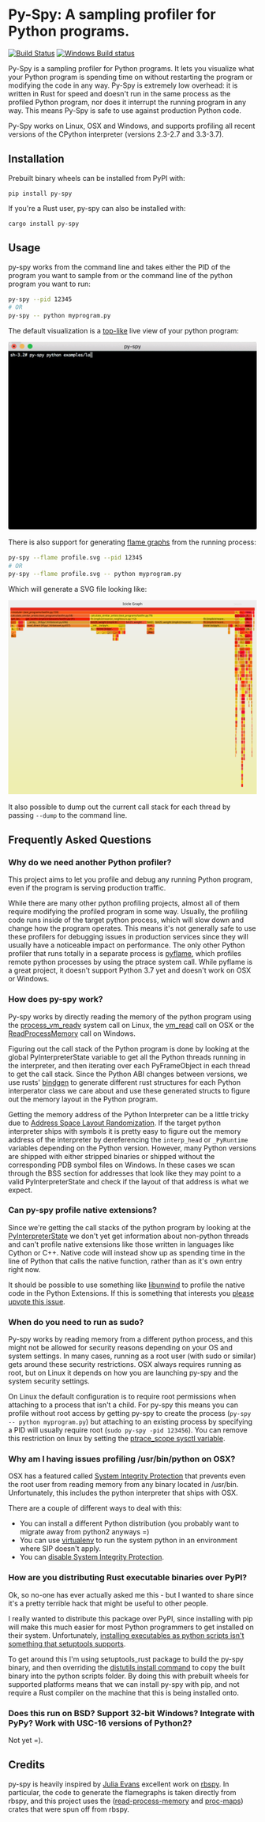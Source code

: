 Py-Spy: A sampling profiler for Python programs.
=====
[![Build Status](https://travis-ci.org/benfred/py-spy.svg?branch=master)](https://travis-ci.org/benfred/py-spy)
[![Windows Build status](https://ci.appveyor.com/api/projects/status/x0jwd5ygaybsa0md?svg=true)](https://ci.appveyor.com/project/benfred/py-spy)

Py-Spy is a sampling profiler for Python programs. It lets you visualize what your Python
program is spending time on without restarting the program or modifying the code in any way.
Py-Spy is extremely low overhead: it is written in Rust for speed and doesn't run
in the same process as the profiled Python program, nor does it interrupt the running program
in any way. This means Py-Spy is safe to use against production Python code.

Py-Spy works on Linux, OSX and Windows, and supports profiling all recent versions of the CPython
interpreter (versions 2.3-2.7 and 3.3-3.7).

## Installation

Prebuilt binary wheels can be installed from PyPI with:

```
pip install py-spy
```

If you're a Rust user, py-spy can also be installed with:

```
cargo install py-spy
```

## Usage

py-spy works from the command line and takes either the PID of the program you want to sample from or the command line of the python program you want to run:

``` bash
py-spy --pid 12345
# OR
py-spy -- python myprogram.py
```

The default visualization is a [top-like](https://linux.die.net/man/1/top) live view of your python program:

![console viewer demo](./images/console_viewer.gif)

There is also support for generating [flame graphs](http://www.brendangregg.com/flamegraphs.html) from the running process:

``` bash
py-spy --flame profile.svg --pid 12345
# OR
py-spy --flame profile.svg -- python myprogram.py
```

Which will generate a SVG file looking like:

![flame graph](./images/flamegraph.svg)

It also possible to dump out the current call stack for each thread by passing ```--dump``` to the command line.

## Frequently Asked Questions

### Why do we need another Python profiler?

This project aims to let you profile and debug any running Python program, even if the program is
serving production traffic.

While there are many other python profiling projects, almost all of them require modifying
the profiled program in some way. Usually, the profiling code runs inside of the target python process,
which will slow down and change how the program operates. This means it's not generally safe
to use these profilers for debugging issues in production services since they will usually have
a noticeable impact on performance. The only other Python profiler
that runs totally in a separate process is [pyflame](https://github.com/uber/pyflame), which profiles
 remote python processes by using the ptrace system call. While pyflame is a great project,
 it doesn't support Python 3.7 yet and doesn't work on OSX or Windows.

### How does py-spy work?

Py-spy works by directly reading the memory of the python program using the
[process_vm_readv](http://man7.org/linux/man-pages/man2/process_vm_readv.2.html) system call on Linux,
the [vm_read](https://developer.apple.com/documentation/kernel/1585350-vm_read?language=objc) call on OSX
or the [ReadProcessMemory](https://msdn.microsoft.com/en-us/library/windows/desktop/ms680553(v=vs.85).aspx) call
on Windows.

Figuring out the call stack of the Python program is done by looking at the global PyInterpreterState variable
 to get all the Python threads running in the interpreter, and then iterating over each PyFrameObject in each thread
 to get the call stack. Since the Python ABI changes between versions, we use rusts' [bindgen](https://github.com/rust-lang-nursery/rust-bindgen) to generate different rust structures for each Python interperator
 class we care about and use these generated structs to figure out the memory layout in the Python program.

Getting the memory address of the Python Interpreter can be a little tricky due to [Address Space Layout Randomization](https://en.wikipedia.org/wiki/Address_space_layout_randomization). If the target python interpreter ships
with symbols it is pretty easy to figure out the memory address of the interpreter by dereferencing the
```interp_head```  or ```_PyRuntime``` variables depending on the Python version. However, many Python
versions are shipped with either stripped binaries or shipped without the corresponding PDB symbol files on Windows. In
these cases we scan through the BSS section for addresses that look like they may point to a valid PyInterpreterState
and check if the layout of that address is what we expect.


### Can py-spy profile native extensions?

Since we're getting the call stacks of the python
program by looking at the
[PyInterpreterState](https://docs.python.org/3/c-api/init.html#c.PyInterpreterState) we don't yet
get information about non-python threads and can't profile native extensions like those written in languages
like Cython or C++. Native code will instead show up as spending time in the line of Python that calls the native function,
rather than as it's own entry right now.

It should be possible to use something like [libunwind](https://www.nongnu.org/libunwind/) to profile the
native code in the Python Extensions. If this is something that interests you [please upvote this issue](https://github.com/benfred/py-spy/issues/2).


### When do you need to run as sudo?

Py-spy works by reading memory from a different python process, and this might not be allowed for security reasons depending on
your OS and system settings. In many cases, running as a root user (with sudo or similar) gets around these security restrictions.
OSX always requires running as root, but on Linux it depends on how you are launching py-spy and the system
security settings.

On Linux the default configuration is to require root permissions when attaching to a process that isn't a child.
For py-spy this means you can profile without root access by getting py-spy to create the process (```py-spy -- python myprogram.py```) but attaching to an existing process by specifying a PID will usually require root (```sudo py-spy -pid 123456```).
You can remove this restriction on linux by setting the [ptrace_scope sysctl variable](https://wiki.ubuntu.com/SecurityTeam/Roadmap/KernelHardening#ptrace_Protection).

<!--
### Running py-spy in Docker
TODO: talk about profiling programs in docker containers, can do from host OS etc

Running py-spy inside of a docker container will also usually bring up a permissions denied error even when running as root.
This error is caused by docker restricting the process_vm_readv system call we are using. This can be overriden by setting
[```--cap-add SYS_PTRACE```](https://docs.docker.com/engine/security/seccomp/) when starting the docker container.
-->

### Why am I having issues profiling /usr/bin/python on OSX?

OSX has a featured called [System Integrity Protection](https://en.wikipedia.org/wiki/System_Integrity_Protection) that prevents even the root user from reading memory from any binary located in /usr/bin. Unfortunately, this includes the python interpreter that ships with OSX.

There are a couple of different ways to deal with this:
 * You can install a different Python distribution (you probably want to migrate away from python2 anyways =)
 * You can use [virtualenv](https://virtualenv.pypa.io/en/stable/) to run the system python in an environment where SIP doesn't apply.
 * You can [disable System Integrity Protection](https://www.macworld.co.uk/how-to/mac/how-turn-off-mac-os-x-system-integrity-protection-rootless-3638975/).

<!--
### How does this compare to other Python Profilers?
TODO: this is probably not necessary for release?
TODO: this could be spun out into it's own blog post in the future really
line_profiler
pyflame:

yappi: https://pypi.org/project/yappi/
    * doesn't support Python 3.5+
    * doesn't support line profiling

https://github.com/bdarnell/plop
    * Doesn't support Support Windows
    * Uses itimer
-->

### How are you distributing Rust executable binaries over PyPI?
Ok, so no-one has ever actually asked me this - but I wanted to share since it's a pretty terrible hack
that might be useful to other people.

I really wanted to distribute this package over PyPI, since installing with pip will make this much easier
for most Python programmers to get installed on their system. Unfortunately, [installing executables as python
scripts isn't something that setuptools supports](https://github.com/pypa/setuptools/issues/210).

To get around this I'm using setuptools_rust package to build the py-spy
binary, and then overriding the [distutils install command](https://github.com/benfred/py-spy/blob/master/setup.py#L20)
to copy the built binary into the python scripts folder. By doing this with prebuilt wheels for supported
platforms means that we can install py-spy with pip, and not require a Rust compiler on the machine that
this is being installed onto.

### Does this run on BSD? Support 32-bit Windows? Integrate with PyPy? Work with USC-16 versions of Python2?

Not yet =).

## Credits

py-spy is heavily inspired by [Julia Evans](https://github.com/jvns/) excellent work on [rbspy](http://github.com/rbspy/rbspy).
In particular, the code to generate the flamegraphs is taken directly from rbspy, and this project uses the
([read-process-memory](https://github.com/luser/read-process-memory) and [proc-maps](https://github.com/benfred/proc-maps)) crates that were spun off from rbspy.

